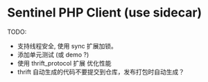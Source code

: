 Sentinel PHP Client (use sidecar)
===

TODO:
* 支持线程安全, 使用 sync 扩展加锁。
* 添加单元测试 (或 demo ?)
* 使用 thrift_protocol 扩展 优化性能
* thrift 自动生成的代码不要提交到仓库，发布打包时自动生成？
